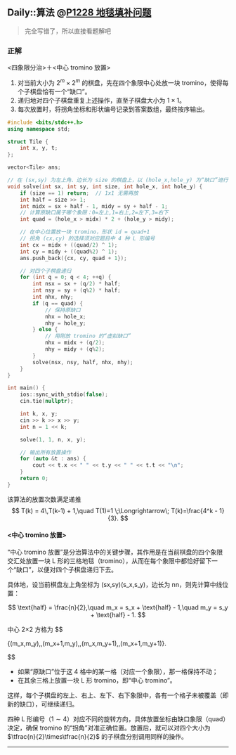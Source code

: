 ## Daily::算法 @[P1228 地毯填补问题](https://www.luogu.com.cn/problem/P1228)
> 完全写错了，所以直接看题解吧
### 正解
<四象限分治>＋<中心 tromino 放置>
1. 对当前大小为 $2^m\times2^m$ 的棋盘，先在四个象限中心处放一块 tromino，使得每个子棋盘恰有一个“缺口”。
2. 递归地对四个子棋盘重复上述操作，直至子棋盘大小为 $1\times1$。
3. 每次放置时，将拐角坐标和形状编号记录到答案数组，最终按序输出。

```cpp
#include <bits/stdc++.h>
using namespace std;

struct Tile { 
    int x, y, t; 
};

vector<Tile> ans;

// 在 (sx,sy) 为左上角、边长为 size 的棋盘上，以 (hole_x,hole_y) 为“缺口”进行铺砖
void solve(int sx, int sy, int size, int hole_x, int hole_y) {
    if (size == 1) return;  // 1x1 无需再放
    int half = size >> 1;
    int midx = sx + half - 1, midy = sy + half - 1;
    // 计算原缺口属于哪个象限：0=左上,1=右上,2=左下,3=右下
    int quad = (hole_x > midx) * 2 + (hole_y > midy);

    // 在中心位置放一块 tromino，形状 id = quad+1
    // 拐角 (cx,cy) 的选择须对应题目中 4 种 L 形编号
    int cx = midx + ((quad/2) ^ 1);
    int cy = midy + ((quad%2) ^ 1);
    ans.push_back({cx, cy, quad + 1});

    // 对四个子棋盘递归
    for (int q = 0; q < 4; ++q) {
        int nsx = sx + (q/2) * half;
        int nsy = sy + (q%2) * half;
        int nhx, nhy;
        if (q == quad) {
            // 保持原缺口
            nhx = hole_x;  
            nhy = hole_y;
        } else {
            // 用刚放 tromino 的“虚拟缺口”
            nhx = midx + (q/2);
            nhy = midy + (q%2);
        }
        solve(nsx, nsy, half, nhx, nhy);
    }
}

int main() {
    ios::sync_with_stdio(false);
    cin.tie(nullptr);

    int k, x, y;
    cin >> k >> x >> y;
    int n = 1 << k;

    solve(1, 1, n, x, y);

    // 输出所有放置操作
    for (auto &t : ans) {
        cout << t.x << " " << t.y << " " << t.t << "\n";
    }
    return 0;
}
```
该算法的放置次数满足递推
$$
T(k) = 4\,T(k-1) + 1,\quad T(1)=1
\;\Longrightarrow\;
T(k)=\frac{4^k - 1}{3}.
$$

#### <中心 tromino 放置>
“中心 tromino 放置”是分治算法中的关键步骤，其作用是在当前棋盘的四个象限交汇处放置一块 L 形的三格地毯（tromino），从而在每个象限中都恰好留下一个“缺口”，以便对四个子棋盘递归下去。

具体地，设当前棋盘左上角坐标为 (sx,sy)(s_x,s_y)，边长为 nn，则先计算中线位置：

$$
\text{half} = \frac{n}{2},\quad
m_x = s_x + \text{half} - 1,\quad
m_y = s_y + \text{half} - 1.
$$

中心 2×2 方格为
$$

\{(m_x,m_y),\,(m_x+1,m_y),\,(m_x,m_y+1),\,(m_x+1,m_y+1)\}.

$$
- 如果“原缺口”位于这 4 格中的某一格（对应一个象限），那一格保持不动；
- 在其余三格上放置一块 L 形 tromino，即“中心 tromino”。

这样，每个子棋盘的左上、右上、左下、右下象限中，各有一个格子未被覆盖（即新的缺口），可继续递归。

四种 L 形编号$（1\sim4）$对应不同的旋转方向，具体放置坐标由缺口象限（quad）决定，确保 tromino 的“拐角”对准正确位置。放置后，就可以对四个大小为 $\tfrac{n}{2}\times\tfrac{n}{2}$ 的子棋盘分别调用同样的操作。

---
